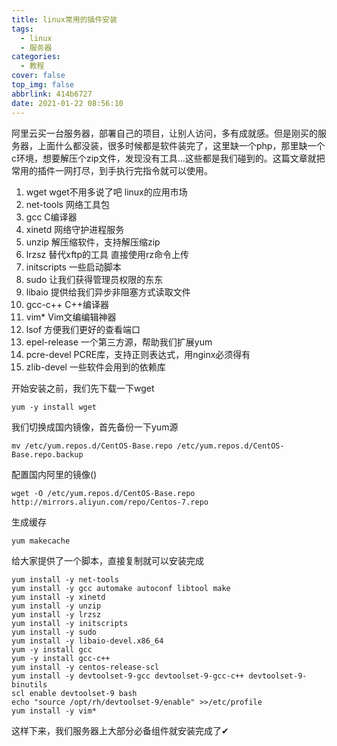 ```yaml
---
title: linux常用的插件安装
tags:
  - linux
  - 服务器
categories:
  - 教程
cover: false
top_img: false
abbrlink: 414b6727
date: 2021-01-22 08:56:10
---
```


阿里云买一台服务器，部署自己的项目，让别人访问，多有成就感。但是刚买的服务器，上面什么都没装，很多时候都是软件装完了，这里缺一个php，那里缺一个c环境，想要解压个zip文件，发现没有工具...这些都是我们碰到的。这篇文章就把常用的插件一网打尽，到手执行完指令就可以使用。

1. wget wget不用多说了吧 linux的应用市场
2. net-tools 网络工具包
3. gcc C编译器
4. xinetd 网络守护进程服务
5. unzip 解压缩软件，支持解压缩zip
6. lrzsz 替代xftp的工具 直接使用rz命令上传
7. initscripts 一些启动脚本
8. sudo 让我们获得管理员权限的东东
9. libaio 提供给我们异步非阻塞方式读取文件
10. gcc-c++ C++编译器
11. vim* Vim文编编辑神器
12. lsof 方便我们更好的查看端口
13. epel-release 一个第三方源，帮助我们扩展yum
14. pcre-devel PCRE库，支持正则表达式，用nginx必须得有
15. zlib-devel 一些软件会用到的依赖库

开始安装之前，我们先下载一下wget

```shell
yum -y install wget
```

我们切换成国内镜像，首先备份一下yum源

```shell
mv /etc/yum.repos.d/CentOS-Base.repo /etc/yum.repos.d/CentOS-Base.repo.backup
```

配置国内阿里的镜像()

```shell
wget -O /etc/yum.repos.d/CentOS-Base.repo http://mirrors.aliyun.com/repo/Centos-7.repo
```

生成缓存

```shell
yum makecache
```

给大家提供了一个脚本，直接复制就可以安装完成

```shell
yum install -y net-tools
yum install -y gcc automake autoconf libtool make
yum install -y xinetd
yum install -y unzip
yum install -y lrzsz
yum install -y initscripts
yum install -y sudo
yum install -y libaio-devel.x86_64
yum -y install gcc
yum -y install gcc-c++
yum install -y centos-release-scl
yum install -y devtoolset-9-gcc devtoolset-9-gcc-c++ devtoolset-9-binutils
scl enable devtoolset-9 bash
echo "source /opt/rh/devtoolset-9/enable" >>/etc/profile
yum install -y vim*

```

这样下来，我们服务器上大部分必备组件就安装完成了✔
